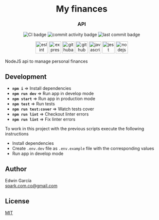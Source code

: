 <h1 align="center">My finances</h1>
<h3 align="center">API</h3>

<p align="center">
  <img src="https://github.com/edwintrumpet/my-finances-api/workflows/CI/badge.svg" alt="CI badge">
  <img src="https://img.shields.io/github/commit-activity/m/edwintrumpet/my-finances-api?logo=github" alt="commit activity badge">
  <img src="https://img.shields.io/github/last-commit/edwintrumpet/my-finances-api?logo=github" alt="last commit badge">
</p>

<p align="center">
  <img src="https://d33wubrfki0l68.cloudfront.net/204482ca413433c80cd14fe369e2181dd97a2a40/092e2/assets/img/logo.svg" alt="eslint" width="40" height="40"/>
  <img src="https://devicons.github.io/devicon/devicon.git/icons/express/express-original.svg" alt="express" width="40" height="40"/>
  <img src="https://simpleicons.org/icons/githubactions.svg" alt="githubactions" width="40" height="40"/>
  <img src="https://devicons.github.io/devicon/devicon.git/icons/github/github-original.svg" alt="github" width="40" height="40"/>
  <img src="https://devicons.github.io/devicon/devicon.git/icons/javascript/javascript-original.svg" alt="javascript" width="40" height="40"/>
  <img src="https://simpleicons.org/icons/jest.svg" alt="jest" width="40" height="40"/>
  <img src="https://devicons.github.io/devicon/devicon.git/icons/nodejs/nodejs-original.svg" alt="nodejs" width="40" height="40"/>
</p>

NodeJS api to manage personal finances

## Development

- **`npm i`** => Install dependencies
- **`npm run dev`** => Run app in develop mode
- **`npm start`** => Run app in production mode
- **`npm test`** => Run tests
- **`npm run test:cover`** => Watch tests cover
- **`npm run lint`** => Checkout linter errors
- **`npm run lint`** => Fix linter errors

To work in this project with the previous scripts execute the following instructions

- Install dependencies
- Create `.env.dev` file as `.env.example` file with the corresponding values
- Run app in develop mode

## Author

Edwin García  
spark.com.co@gmail.com

## License

[MIT](./LICENSE)
